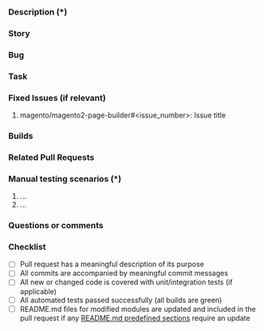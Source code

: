 <!---
    Thank you for contributing to Magento.
    To help us process this pull request we recommend that you add the following information:
     - Summary of the pull request,
     - Issue(s) related to the changes made,
     - Manual testing scenarios
    Fields marked with (*) are required. Please don't remove the template.
-->

<!--- Please provide a general summary of the Pull Request in the Title above -->

### Description (*)
<!---
    Please provide a description of the changes proposed in the pull request.
    Letting us know what has changed and why it needed changing will help us validate this pull request.
-->

### Story
<!--- 
* [<issue_number>](https://jira.corp.magento.com/browse/<issue_number>) <issue_title>
-->

### Bug
<!--- 
* [<issue_number>](https://jira.corp.magento.com/browse/<issue_number>) <issue_title>
-->

### Task
<!--- 
* [<issue_number>](https://jira.corp.magento.com/browse/<issue_number>) <issue_title>
-->

### Fixed Issues (if relevant)
<!---
    If relevant, please provide a list of fixed issues in the format magento/magento2-page-builder#<issue_number>.
    There could be 1 or more issues linked here and it will help us find some more information about the reasoning behind this change.
-->
1. magento/magento2-page-builder#<issue_number>: Issue title

### Builds
<!--- 
[All-User-Requested-Tests](https://m2build-ur.devops.magento.com/job/All-User-Requested-Tests/<build_number>)
-->

### Related Pull Requests
<!--- 
https://github.com/magento/magento2ce/pull/<related_pr>
-->
<!-- related pull request placeholder -->

### Manual testing scenarios (*)
<!---
    Please provide a set of unambiguous steps to test the proposed code change.
    Giving us manual testing scenarios will help with the processing and validation process.
-->
1. ...
2. ...

### Questions or comments
<!---
	If relevant, here you can ask questions or provide comments on your pull request for the reviewer
	For example if you need assistance with writing tests or would like some feedback on one of your development ideas
-->

### Checklist
 - [ ] Pull request has a meaningful description of its purpose
 - [ ] All commits are accompanied by meaningful commit messages
 - [ ] All new or changed code is covered with unit/integration tests (if applicable)
 - [ ] All automated tests passed successfully (all builds are green)
 - [ ] README.md files for modified modules are updated and included in the pull request if any [README.md predefined sections](https://github.com/magento/devdocs/wiki/Magento-module-README.md) require an update
